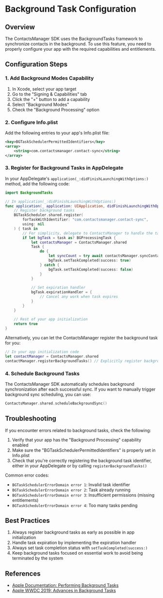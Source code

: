 # Background Task Configuration

## Overview

The ContactsManager SDK uses the BackgroundTasks framework to synchronize contacts in the background. To use this feature, you need to properly configure your app with the required capabilities and entitlements.

## Configuration Steps

### 1. Add Background Modes Capability

1. In Xcode, select your app target
2. Go to the "Signing & Capabilities" tab
3. Click the "+" button to add a capability
4. Select "Background Modes"
5. Check the "Background Processing" option

### 2. Configure Info.plist

Add the following entries to your app's Info.plist file:

```xml
<key>BGTaskSchedulerPermittedIdentifiers</key>
<array>
    <string>com.contactsmanager.contact-sync</string>
</array>
```

### 3. Register for Background Tasks in AppDelegate

In your AppDelegate's `application(_:didFinishLaunchingWithOptions:)` method, add the following code:

```swift
import BackgroundTasks

// In application(_:didFinishLaunchingWithOptions:)
func application(_ application: UIApplication, didFinishLaunchingWithOptions launchOptions: [UIApplication.LaunchOptionsKey: Any]?) -> Bool {
    // Register background tasks
    BGTaskScheduler.shared.register(
        forTaskWithIdentifier: "com.contactsmanager.contact-sync",
        using: nil
    ) { task in
        // For simplicity, delegate to ContactsManager to handle the task
        if let bgTask = task as? BGProcessingTask {
            let contactsManager = ContactsManager.shared
            Task {
                do {
                    let syncCount = try await contactsManager.syncContacts()
                    bgTask.setTaskCompleted(success: true)
                } catch {
                    bgTask.setTaskCompleted(success: false)
                }
            }
            
            // Set expiration handler
            bgTask.expirationHandler = {
                // Cancel any work when task expires
            }
        }
    }
    
    // Rest of your app initialization
    return true
}
```

Alternatively, you can let the ContactsManager register the background task for you:

```swift
// In your app initialization code
let contactManager = ContactsManager.shared
contactManager.registerBackgroundTasks() // Explicitly register background tasks
```

### 4. Schedule Background Tasks

The ContactsManager SDK automatically schedules background synchronization after each successful sync. If you want to manually trigger background sync scheduling, you can use:

```swift
ContactsManager.shared.scheduleBackgroundSync()
```

## Troubleshooting

If you encounter errors related to background tasks, check the following:

1. Verify that your app has the "Background Processing" capability enabled
2. Make sure the "BGTaskSchedulerPermittedIdentifiers" is properly set in Info.plist
3. Check that you're correctly registering the background task identifier, either in your AppDelegate or by calling `registerBackgroundTasks()`

Common error codes:

- `BGTaskSchedulerErrorDomain error 1`: Invalid task identifier
- `BGTaskSchedulerErrorDomain error 2`: Task already running 
- `BGTaskSchedulerErrorDomain error 3`: Insufficient permissions (missing entitlements)
- `BGTaskSchedulerErrorDomain error 4`: Too many tasks pending

## Best Practices

1. Always register background tasks as early as possible in app initialization
2. Handle task expiration by implementing the expiration handler
3. Always set task completion status with `setTaskCompleted(success:)` 
4. Keep background tasks focused on essential work to avoid being terminated by the system

## References

- [Apple Documentation: Performing Background Tasks](https://developer.apple.com/documentation/backgroundtasks/performing_background_tasks)
- [Apple WWDC 2019: Advances in Background Tasks](https://developer.apple.com/videos/play/wwdc2019/707/) 